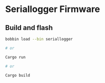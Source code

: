 # Seriallogger Firmware


## Build and flash

```bash
bobbin load --bin seriallogger

# or

Cargo run

# or

Cargo build
```